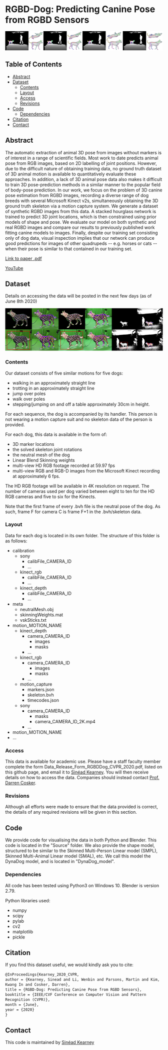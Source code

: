 # RGBD-Dog: Predicting Canine Pose from RGBD Sensors

![RGBD-Dog](/figs/firstIm_v2.png)

## Table of Contents
  * [Abstract](#abstract)
  * [Dataset](#dataset)
    * [Contents](#contents)
    * [Layout](#layout)
	* [Access](#access)
	* [Revisions](#access)
  * [Code](#code)
    * [Dependencies](#dependencies)
  * [Citation](#citation)
  * [Contact](#contact)
  
  
## Abstract
The automatic extraction of animal 3D pose from images without markers is of interest in a range of scientific fields. Most work to date predicts animal pose from RGB images, based on 2D labelling of joint positions. However, due to the difficult nature of obtaining training data, no ground truth dataset of 3D animal motion is available to quantitatively evaluate these approaches. In addition, a lack of 3D animal pose data also makes it difficult to train 3D pose-prediction methods in a similar manner to the popular field of body-pose prediction. In our work, we focus on the problem of 3D canine pose estimation from RGBD images, recording a diverse range of dog breeds with several Microsoft Kinect v2s, simultaneously obtaining the 3D ground truth skeleton via a motion capture system. We generate a dataset of synthetic RGBD images from this data. A stacked hourglass network is trained to predict 3D joint locations, which is then constrained using prior models of shape and pose. We evaluate our model on both synthetic and real RGBD images and compare our results to previously published work fitting canine models to images. Finally, despite our training set consisting only of dog data, visual inspection implies that our network can produce good predictions for images of other quadrupeds -- e.g. horses or cats -- when their pose is similar to that contained in our training set.

[Link to paper .pdf](https://arxiv.org/pdf/2004.07788.pdf)

[YouTube](https://www.youtube.com/watch?v=sRsjo-pE9hI)

## Dataset
Details on accessing the data will be posted in the next few days (as of June 8th 2020)

![RGBD-Dog](/figs/projAll_v2.png)


### Contents
Our dataset consists of five similar motions for five dogs: 

* walking in an approximately straight line
* trotting in an approximately straight line
* jump over poles
* walk over poles
* stepping/jumping on and off a table approximately 30cm in height.

For each sequence, the dog is accompanied by its handler.
This person is not wearing a motion capture suit and no skeleton data of the person is provided.

For each dog, this data is available in the form of:

* 3D marker locations
* the solved skeleton joint rotations
* the neutral mesh of the dog
* Linear Blend Skinning weights
* multi-view HD RGB footage recorded at 59.97 fps
* multi-view RGB and RGB-D images from the Microsoft Kinect recording at approximately 6 fps.

The HD RGB footage will be available in 4K resolution on request.
The number of cameras used per dog varied between eight to ten for the HD RGB cameras and five to six for the Kinects.

Note that the first frame of every .bvh file is the neutral pose of the dog. As such, frame F for camera C is frame F+1 in the .bvh/skeleton data.
### Layout
Data for each dog is located in its own folder. The structure of this folder is as follows:

- calibration
  - sony
    - calibFile\_CAMERA_ID
    - ...
  - kinect_rgb
    - calibFile\_CAMERA_ID
    - ...
  - kinect_depth
    - calibFile\_CAMERA_ID
    - ...
- meta
  - neutralMesh.obj
  - skinningWeights.mat
  - vskSticks.txt
- motion\_MOTION_NAME
  - kinect_depth
     - camera\_CAMERA_ID
         - images
         - masks
     - ...
  - kinect_rgb
     - camera\_CAMERA_ID
         - images
         - masks
     - ...
  - motion_capture
     - markers.json
     - skeleton.bvh
     - timecodes.json
  - sony
     - camera\_CAMERA_ID
         - masks
         - camera\_CAMERA\_ID_2K.mp4
     - ...
- motion\_MOTION_NAME
- ...

### Access
This data is available for academic use. Please have a staff faculty member complete the form Data_Release_Form_RGBDDog_CVPR_2020.pdf, listed on this github page, and email it to [Sinéad Kearney](s.kearney@bath.ac.uk). You will then receive details on how to access the data. Companies should instead contact [Prof. Darren Cosker](d.p.cosker@bath.ac.uk).

### Revisions
Although all efforts were made to ensure that the data provided is correct, the details of any required revisions will be given in this section.


## Code
We provide code for visualising the data in both Python and Blender. This code is located in the "Source" folder. We also provide the shape model, structured to be similar to the Skinned Multi-Person Linear model (SMPL), Skinned Multi-Animal Linear model (SMAL), etc. We call this model the DynaDog model, and is located in "DynaDog_model".

### Dependencies
All code has been tested using Python3 on Windows 10. Blender is version 2.79.

Python libraries used:
* numpy
* scipy
* pylab
* cv2
* matplotlib
* pickle

## Citation
If you find this dataset useful, we would kindly ask you to cite:

```
@InProceedings{Kearney_2020_CVPR,
author = {Kearney, Sinead and Li, Wenbin and Parsons, Martin and Kim, Kwang In and Cosker, Darren},
title = {RGBD-Dog: Predicting Canine Pose from RGBD Sensors},
booktitle = {IEEE/CVF Conference on Computer Vision and Pattern Recognition (CVPR)},
month = {June},
year = {2020}
}
```


## Contact
This code is maintained by [Sinéad Kearney](s.kearney@bath.ac.uk)